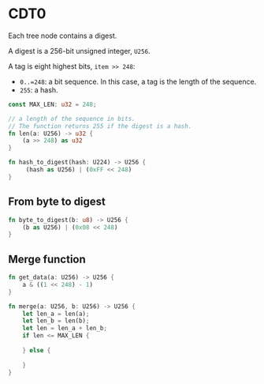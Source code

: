 # CDT0

Each tree node contains a digest.

A digest is a 256-bit unsigned integer, `U256`.

A tag is eight highest bits, `item >> 248`:
- `0..=248`: a bit sequence. In this case, a tag is the length of the sequence.
- `255`: a hash.

```rust
const MAX_LEN: u32 = 248;

// a length of the sequence in bits.
// The function returns 255 if the digest is a hash.
fn len(a: U256) -> u32 {
    (a >> 248) as u32
}

fn hash_to_digest(hash: U224) -> U256 {
     (hash as U256) | (0xFF << 248)   
}
```

## From byte to digest

```rust
fn byte_to_digest(b: u8) -> U256 {
    (b as U256) | (0x08 << 248)
}
```

## Merge function

```rust
fn get_data(a: U256) -> U256 {
    a & ((1 << 248) - 1)
}

fn merge(a: U256, b: U256) -> U256 {
    let len_a = len(a);
    let len_b = len(b);
    let len = len_a + len_b;
    if len <= MAX_LEN {
        
    } else {
        
    }
}
```
